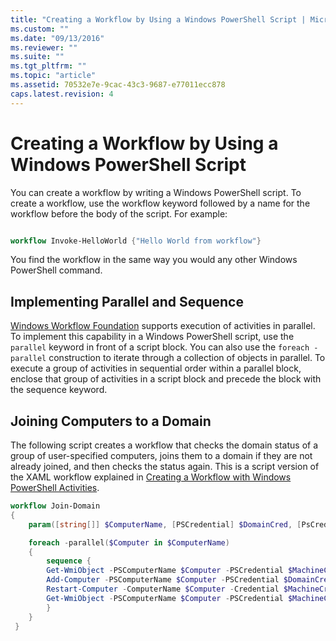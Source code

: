 ```yaml
---
title: "Creating a Workflow by Using a Windows PowerShell Script | Microsoft Docs"
ms.custom: ""
ms.date: "09/13/2016"
ms.reviewer: ""
ms.suite: ""
ms.tgt_pltfrm: ""
ms.topic: "article"
ms.assetid: 70532e7e-9cac-43c3-9687-e77011ecc878
caps.latest.revision: 4
---
```

# Creating a Workflow by Using a Windows PowerShell Script

You can create a workflow by writing a Windows PowerShell script. To create a workflow, use the workflow keyword followed by a name for the workflow before the body of the script. For example:

```powershell

workflow Invoke-HelloWorld {"Hello World from workflow"}
```

 You find the workflow in the same way you would any other Windows PowerShell command.

## Implementing Parallel and Sequence

 [Windows Workflow Foundation](https://msdn.microsoft.com/en-us/library/ms735967.aspx) supports execution of activities in parallel. To implement this capability in a Windows PowerShell script, use the `parallel` keyword in front of a script block. You can also use the `foreach -parallel` construction to iterate through a collection of objects in parallel. To execute a group of activities in sequential order within a parallel block, enclose that group of activities in a script block and precede the block with the sequence keyword.

## Joining Computers to a Domain

 The following script creates a workflow that checks the domain status of a group of user-specified computers, joins them to a domain if they are not already joined, and then checks the status again. This is a script version of the XAML workflow explained in [Creating a Workflow with Windows PowerShell Activities](./creating-a-workflow-with-windows-powershell-activities.md).

```powershell
workflow Join-Domain
{
    param([string[]] $ComputerName, [PSCredential] $DomainCred, [PsCredential] $MachineCred)

    foreach -parallel($Computer in $ComputerName)
    {
        sequence {
        Get-WmiObject -PSComputerName $Computer -PSCredential $MachineCred
        Add-Computer -PSComputerName $Computer -PSCredential $DomainCred
        Restart-Computer -ComputerName $Computer -Credential $MachineCred -For PowerShell -Force -Wait -PSComputerName ""
        Get-WmiObject -PSComputerName $Computer -PSCredential $MachineCred
        }
    }
 }

```